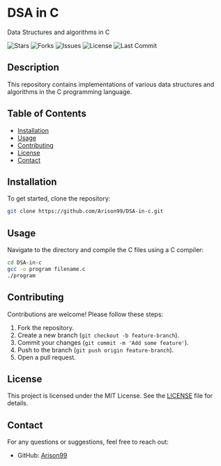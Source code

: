 
# DSA in C

Data Structures and algorithms in C

![Stars](https://img.shields.io/github/stars/Arison99/DSA-in-c)
![Forks](https://img.shields.io/github/forks/Arison99/DSA-in-c)
![Issues](https://img.shields.io/github/issues/Arison99/DSA-in-c)
![License](https://img.shields.io/github/license/Arison99/DSA-in-c)
![Last Commit](https://img.shields.io/github/last-commit/Arison99/DSA-in-c)

## Description
This repository contains implementations of various data structures and algorithms in the C programming language.

## Table of Contents
- [Installation](#installation)
- [Usage](#usage)
- [Contributing](#contributing)
- [License](#license)
- [Contact](#contact)

## Installation
To get started, clone the repository:
```bash
git clone https://github.com/Arison99/DSA-in-c.git
```

## Usage
Navigate to the directory and compile the C files using a C compiler:
```bash
cd DSA-in-c
gcc -o program filename.c
./program
```

## Contributing
Contributions are welcome! Please follow these steps:
1. Fork the repository.
2. Create a new branch (`git checkout -b feature-branch`).
3. Commit your changes (`git commit -m 'Add some feature'`).
4. Push to the branch (`git push origin feature-branch`).
5. Open a pull request.

## License
This project is licensed under the MIT License. See the [LICENSE](LICENSE) file for details.

## Contact
For any questions or suggestions, feel free to reach out:
- GitHub: [Arison99](https://github.com/Arison99)
